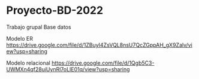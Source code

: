 # Proyecto-BD-2022
Trabajo grupal Base datos

Modelo ER
https://drive.google.com/file/d/1ZBuyI4ZsVQL8nsU7QcZGppAH_gX9Zalv/view?usp=sharing

Modelo relacional
https://drive.google.com/file/d/1Qgb5C3-UWMXn4qf28uiUynRl7oLIE01q/view?usp=sharing
